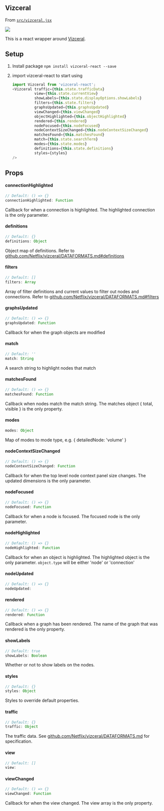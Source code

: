 ## Vizceral

From [`src/vizceral.jsx`](src/vizceral.jsx)

![](https://raw.githubusercontent.com/Netflix/vizceral/master/logo.png)

This is a react wrapper around [Vizceral](https://github.com/Netflix/vizceral).

## Setup
1. Install package
   `npm install vizceral-react --save`
2. import vizceral-react to start using

   ```js
   import Vizceral from 'vizceral-react';
   <Vizceral traffic={this.state.trafficData}
             view={this.state.currentView}
             showLabels={this.state.displayOptions.showLabels}
             filters={this.state.filters}
             graphsUpdated={this.graphsUpdated}
             viewChanged={this.viewChanged}
             objectHighlighted={this.objectHighlighted}
             rendered={this.rendered}
             nodeFocused={this.nodeFocused}
             nodeContextSizeChanged={this.nodeContextSizeChanged}
             matchesFound={this.matchesFound}
             match={this.state.searchTerm}
             modes={this.state.modes}
             definitions={this.state.definitions}
             styles={styles}
   />
   ```

## Props

#### connectionHighlighted

```js
// Default: () => {}
connectionHighlighted: Function
```

Callback for when a connection is highlighted. The highlighted connection is the only parameter.

#### definitions

```js
// Default: {}
definitions: Object
```

Object map of definitions. Refer to [github.com/Netflix/vizceral/DATAFORMATS.md#definitions](https://github.com/Netflix/vizceral/blob/master/DATAFORMATS.md#definitions)

#### filters

```js
// Default: []
filters: Array
```

Array of filter definitions and current values to filter out nodes and connections. Refer to
[github.com/Netflix/vizceral/DATAFORMATS.md#filters](https://github.com/Netflix/vizceral/blob/master/DATAFORMATS.md#filters)

#### graphsUpdated

```js
// Default: () => {}
graphsUpdated: Function
```

Callback for when the graph objects are modified

#### match

```js
// Default: ''
match: String
```

A search string to highlight nodes that match

#### matchesFound

```js
// Default: () => {}
matchesFound: Function
```

Callback when nodes match the match string. The matches object { total, visible } is the only property.

#### modes

```js
modes: Object
```

Map of modes to mode type, e.g. { detailedNode: 'volume' }

#### nodeContextSizeChanged

```js
// Default: () => {}
nodeContextSizeChanged: Function
```

Callback for when the top level node context panel size changes. The updated dimensions is the only parameter.

#### nodeFocused

```js
// Default: () => {}
nodeFocused: Function
```

Callback for when a node is focused. The focused node is the only parameter.

#### nodeHighlighted

```js
// Default: () => {}
nodeHighlighted: Function
```

Callback for when an object is highlighted. The highlighted object is the only parameter.
`object.type` will be either 'node' or 'connection'

#### nodeUpdated

```js
// Default: () => {}
nodeUpdated: 
```

#### rendered

```js
// Default: () => {}
rendered: Function
```

Callback when a graph has been rendered. The name of the graph that was rendered is the only property.

#### showLabels

```js
// Default: true
showLabels: Boolean
```

Whether or not to show labels on the nodes.

#### styles

```js
// Default: {}
styles: Object
```

Styles to override default properties.

#### traffic

```js
// Default: {}
traffic: Object
```

The traffic data. See [github.com/Netflix/vizceral/DATAFORMATS.md](https://github.com/Netflix/vizceral/blob/master/DATAFORMATS.md) for specification.

#### view

```js
// Default: []
view: 
```

#### viewChanged

```js
// Default: () => {}
viewChanged: Function
```

Callback for when the view changed. The view array is the only property.

<br><br>
